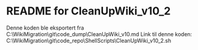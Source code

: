 # README for CleanUpWiki_v10_2
Denne koden ble eksportert fra C:\WikiMigration\git\code_dump\CleanUpWiki_v10.md
Link til denne koden: C:\WikiMigration\git\code_repo\ShellScripts\CleanUpWiki_v10_2.sh
